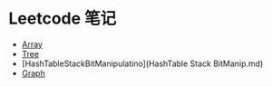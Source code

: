 # Leetcode 笔记

- [Array](Array.md)
- [Tree](Tree.md)
- [HashTableStackBitManipulatino](HashTable Stack BitManip.md)
- [Graph](Graph.md)

